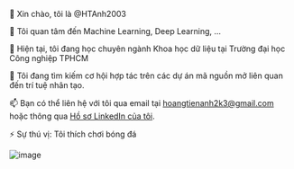 👋 Xin chào, tôi là @HTAnh2003

👀 Tôi quan tâm đến Machine Learning, Deep Learning, ...

🌱 Hiện tại, tôi đang học chuyên ngành Khoa học dữ liệu tại Trường đại học Công nghiệp TPHCM

💞️ Tôi đang tìm kiếm cơ hội hợp tác trên các dự án mã nguồn mở liên quan đến trí tuệ nhân tạo.

📫 Bạn có thể liên hệ với tôi qua email tại [hoangtienanh2k3@gmail.com](mailto:hoangtienanh2k3@gmail.com) hoặc thông qua [Hồ sơ LinkedIn của tôi](https://www.linkedin.com/in/hoang-tien-anh/).

⚡ Sự thú vị: Tôi thích chơi bóng đá

<!---
HTAnh2003/HTAnh2003 is a ✨ special ✨ repository because its `README.md` (this file) appears on your GitHub profile.
You can click the Preview link to take a look at your changes.
--->
![image](https://github.com/HTAnh2003/HTAnh2003/assets/129145008/c6f52684-df97-44f1-a461-8b303cca85f1)


